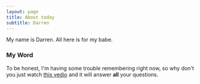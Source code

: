 ```yaml
---
layout: page
title: About today
subtitle: Darren
---
```


My name is Darren.
All here is for my babe.

### My Word

To be honest, I'm having some trouble remembering right now, so why don't you just watch [this vedio](https://streamja.com/4dqGO) and it will answer **all** your questions.
